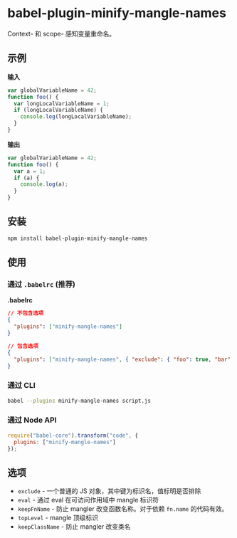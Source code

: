 # babel-plugin-minify-mangle-names

Context- 和 scope- 感知变量重命名。

## 示例

**输入**

```javascript
var globalVariableName = 42;
function foo() {
  var longLocalVariableName = 1;
  if (longLocalVariableName) {
    console.log(longLocalVariableName);
  }
}
```

**输出**

```javascript
var globalVariableName = 42;
function foo() {
  var a = 1;
  if (a) {
    console.log(a);
  }
}
```

## 安装

```sh
npm install babel-plugin-minify-mangle-names
```

## 使用

### 通过 `.babelrc` (推荐)

**.babelrc**

```json
// 不包含选项
{
  "plugins": ["minify-mangle-names"]
}
```

```json
// 包含选项
{
  "plugins": ["minify-mangle-names", { "exclude": { "foo": true, "bar": true} }]
}
```

### 通过 CLI

```sh
babel --plugins minify-mangle-names script.js
```

### 通过 Node API

```javascript
require("babel-core").transform("code", {
  plugins: ["minify-mangle-names"]
});
```

## 选项

+ `exclude` - 一个普通的 JS 对象，其中键为标识名，值标明是否排除
+ `eval` - 通过 eval 在可访问作用域中 mangle 标识符
+ `keepFnName` - 防止 mangler 改变函数名称。对于依赖 `fn.name` 的代码有效。
+ `topLevel` - mangle 顶级标识
+ `keepClassName` - 防止 mangler 改变类名
